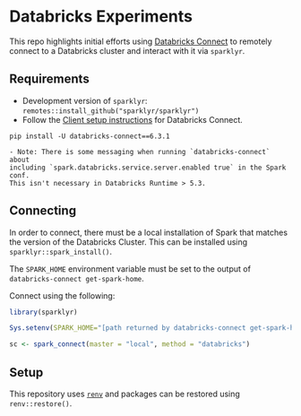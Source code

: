 # Databricks Experiments

This repo highlights initial efforts using [Databricks
Connect](https://docs.databricks.com/dev-tools/databricks-connect.html) to
remotely connect to a Databricks cluster and interact with it via `sparklyr`.

## Requirements
- Development version of `sparklyr`: `remotes::install_github("sparklyr/sparklyr")`
- Follow the [Client setup
instructions](https://docs.databricks.com/dev-tools/databricks-connect.html#client-setup)
for Databricks Connect. 
```
pip install -U databricks-connect==6.3.1
```
    - Note: There is some messaging when running `databricks-connect` about
    including `spark.databricks.service.server.enabled true` in the Spark conf.
    This isn't necessary in Databricks Runtime > 5.3.

## Connecting
In order to connect, there must be a local installation of Spark that matches
the version of the Databricks Cluster. This can be installed using
`sparklyr::spark_install()`.

The `SPARK_HOME` environment variable must be set to the output of
`databricks-connect get-spark-home`.

Connect using the following:

```r
library(sparklyr)

Sys.setenv(SPARK_HOME="[path returned by databricks-connect get-spark-home]")

sc <- spark_connect(master = "local", method = "databricks")
```

## Setup
This repository uses [`renv`](https://rstudio.github.io/renv/articles/renv.html)
and packages can be restored using `renv::restore()`.
